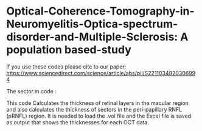 # Optical-Coherence-Tomography-in-Neuromyelitis-Optica-spectrum-disorder-and-Multiple-Sclerosis: A population based-study

If you use these codes please cite to our paper: https://www.sciencedirect.com/science/article/abs/pii/S2211034820306994

The sector.m code :

This code Calculates the thickness of retinal layers in the macular region and also calculates the thickness of sectors in the peri-papillary RNFL (pRNFL) region. 
It is needed to load the .vol file and the Excel file is saved as output that shows the thicknesses for each OCT data.
